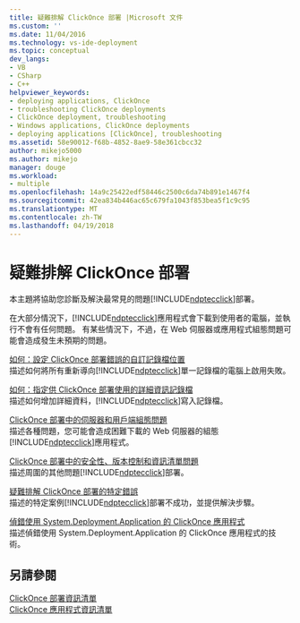 ```yaml
---
title: 疑難排解 ClickOnce 部署 |Microsoft 文件
ms.custom: ''
ms.date: 11/04/2016
ms.technology: vs-ide-deployment
ms.topic: conceptual
dev_langs:
- VB
- CSharp
- C++
helpviewer_keywords:
- deploying applications, ClickOnce
- troubleshooting ClickOnce deployments
- ClickOnce deployment, troubleshooting
- Windows applications, ClickOnce deployments
- deploying applications [ClickOnce], troubleshooting
ms.assetid: 58e90012-f68b-4852-8ae9-58e361cbcc32
author: mikejo5000
ms.author: mikejo
manager: douge
ms.workload:
- multiple
ms.openlocfilehash: 14a9c25422edf58446c2500c6da74b891e1467f4
ms.sourcegitcommit: 42ea834b446ac65c679fa1043f853bea5f1c9c95
ms.translationtype: MT
ms.contentlocale: zh-TW
ms.lasthandoff: 04/19/2018
---
```

# <a name="troubleshooting-clickonce-deployments"></a>疑難排解 ClickOnce 部署
本主題將協助您診斷及解決最常見的問題[!INCLUDE[ndptecclick](../deployment/includes/ndptecclick_md.md)]部署。  
  
 在大部分情況下，[!INCLUDE[ndptecclick](../deployment/includes/ndptecclick_md.md)]應用程式會下載到使用者的電腦，並執行不會有任何問題。 有某些情況下，不過，在 Web 伺服器或應用程式組態問題可能會造成發生未預期的問題。  
  
 [如何：設定 ClickOnce 部署錯誤的自訂記錄檔位置](../deployment/how-to-set-a-custom-log-file-location-for-clickonce-deployment-errors.md)  
 描述如何將所有重新導向[!INCLUDE[ndptecclick](../deployment/includes/ndptecclick_md.md)]單一記錄檔的電腦上啟用失敗。  
  
 [如何：指定供 ClickOnce 部署使用的詳細資訊記錄檔](../deployment/how-to-specify-verbose-log-files-for-clickonce-deployments.md)  
 描述如何增加詳細資料，[!INCLUDE[ndptecclick](../deployment/includes/ndptecclick_md.md)]寫入記錄檔。  
  
 [ClickOnce 部署中的伺服器和用戶端組態問題](../deployment/server-and-client-configuration-issues-in-clickonce-deployments.md)  
 描述各種問題，您可能會造成困難下載的 Web 伺服器的組態[!INCLUDE[ndptecclick](../deployment/includes/ndptecclick_md.md)]應用程式。  
  
 [ClickOnce 部署中的安全性、版本控制和資訊清單問題](../deployment/security-versioning-and-manifest-issues-in-clickonce-deployments.md)  
 描述周圍的其他問題[!INCLUDE[ndptecclick](../deployment/includes/ndptecclick_md.md)]部署。  
  
 [疑難排解 ClickOnce 部署的特定錯誤](../deployment/troubleshooting-specific-errors-in-clickonce-deployments.md)  
 描述的特定案例[!INCLUDE[ndptecclick](../deployment/includes/ndptecclick_md.md)]部署不成功，並提供解決步驟。  
  
 [偵錯使用 System.Deployment.Application 的 ClickOnce 應用程式](../deployment/debugging-clickonce-applications-that-use-system-deployment-application.md)  
 描述偵錯使用 System.Deployment.Application 的 ClickOnce 應用程式的技術。  
  
## <a name="see-also"></a>另請參閱  
 [ClickOnce 部署資訊清單](../deployment/clickonce-deployment-manifest.md)   
 [ClickOnce 應用程式資訊清單](../deployment/clickonce-application-manifest.md)